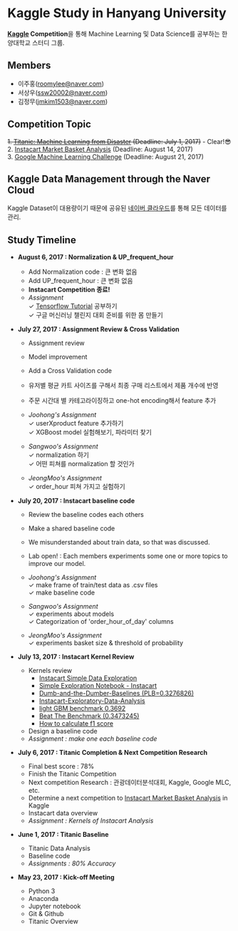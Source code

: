 # Kaggle Study in Hanyang University #

**[Kaggle](https://www.kaggle.com/) Competition**을 통해 Machine Learning 및 Data Science를 공부하는 한양대학교 스터디 그룹.

## Members ##

- 이주홍(roomylee@naver.com)
- 서상우(ssw20002@naver.com)
- 김정무(jmkim1503@naver.com)


## Competition Topic ##

<del>1. [Titanic: Machine Learning from Disaster](https://www.kaggle.com/c/titanic) (Deadline: July 1, 2017)</del> - Clear!😎 <br>
2. [Instacart Market Basket Analysis](https://www.kaggle.com/c/instacart-market-basket-analysis) (Deadline: August 14, 2017)<br>
3. [Google Machine Learning Challenge](https://mlchallenge2017.com/) (Deadline: August 21, 2017)<br>


## Kaggle Data Management through the Naver Cloud ##

Kaggle Dataset이 대용량이기 때문에 공유된 [네이버 클라우드](https://cloud.naver.com/)를 통해 모든 데이터를 관리.


## Study Timeline ##

- **August 6, 2017 : Normalization & UP_frequent_hour**
	- Add Normalization code : 큰 변화 없음
	- Add UP_frequent_hour : 큰 변화 없음
	- **Instacart Competition 종료!**
	- *Assignment*
		<br>✓ [Tensorflow Tutorial](https://tensorflowkorea.gitbooks.io/tensorflow-kr/) 공부하기
		<br>✓ 구글 머신러닝 챌린지 대회 준비를 위한 몸 만들기

- **July 27, 2017 : Assignment Review & Cross Validation**
	- Assignment review
	- Model improvement
	- Add a Cross Validation code
	- 유저별 평균 카트 사이즈를 구해서 최종 구매 리스트에서 제품 개수에 반영
	- 주문 시간대 별 카테고라이징하고 one-hot encoding해서 feature 추가

	- *Joohong's Assignment*
		<br>✓ userXproduct feature 추가하기
		<br>✓ XGBoost model 실험해보기, 파라미터 찾기
		
	- *Sangwoo's Assignment*
		<br>✓ normalization 하기
		<br>✓ 어떤 피쳐를 normalization 할 것인가
		
	- *JeongMoo's Assignment*
		<br>✓ order_hour 피쳐 가지고 실험하기

- **July 20, 2017 : Instacart baseline code**
	- Review the baseline codes each others
	- Make a shared baseline code
	- We misunderstanded about train data, so that was discussed.
	- Lab open! : Each members experiments some one or more topics to improve our model.
	
	- *Joohong's Assignment*
		<br>✓ make frame of train/test data as .csv files
		<br>✓ make baseline code
	- *Sangwoo's Assignment*
		<br>✓ experiments about models
		<br>✓ Categorization of 'order_hour_of_day' columns
	- *JeongMoo's Assignment*
		<br>✓ experiments basket size & threshold of probability

- **July 13, 2017 : Instacart Kernel Review**
	- Kernels review
		- [Instacart Simple Data Exploration
](https://www.kaggle.com/serigne/instacart-simple-data-exploration)
		- [Simple Exploration Notebook - Instacart](https://www.kaggle.com/sudalairajkumar/simple-exploration-notebook-instacart)
		- [Dumb-and-the-Dumber-Baselines (PLB=0.3276826)
](https://www.kaggle.com/frednavruzov/dumb-and-the-dumber-baselines-plb-0-3276826)
		- [Instacart-Exploratory-Data-Analysis
](https://www.kaggle.com/frednavruzov/instacart-exploratory-data-analysis)
		- [light GBM benchmark 0.3692
](https://www.kaggle.com/paulantoine/light-gbm-benchmark-0-3692)
		- [Beat The Benchmark (0.3473245)](https://www.kaggle.com/misfyre/beat-the-benchmark-0-3473245)
		- [How to calculate f1 score](https://www.kaggle.com/hongweizhang/how-to-calculate-f1-score)
	- Design a baseline code
	- *Assignment : make one each baseline code*

- **July 6, 2017 : Titanic Completion & Next Competition Research**
	- Final best score : 78%
	- Finish the Titanic Competition
	- Next competition Research : 관광데이터분석대회, Kaggle, Google MLC, etc.
	- Determine a next competition to [Instacart Market Basket Analysis](https://www.kaggle.com/c/instacart-market-basket-analysis) in Kaggle
	- Instacart data overview
	- *Assignment : Kernels of Instacart Analysis*

- **June 1, 2017 : Titanic Baseline**
	- Titanic Data Analysis
	- Baseline code
	- *Assignments : 80% Accuracy*

- **May 23, 2017 : Kick-off Meeting**
	- Python 3
	- Anaconda
	- Jupyter notebook
	- Git & Github
	- Titanic Overview
